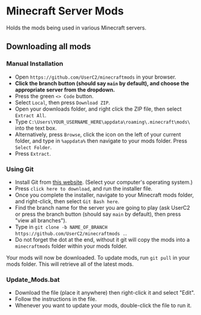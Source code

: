 # Minecraft Server Mods

Holds the mods being used in various Minecraft servers.

## Downloading all mods

### Manual Installation
- Open `https://github.com/UserC2/minecraftmods` in your browser.
- **Click the branch button (should say `main` by default), and choose the appropriate server from the dropdown.**
- Press the green `<> Code` button.
- Select `Local`, then press `Download ZIP`.
- Open your downloads folder, and right click the ZIP file, then select `Extract All`.
- Type `C:\Users\YOUR_USERNAME_HERE\appdata\roaming\.minecraft\mods\` into the text box.
- Alternatively, press `Browse`, click the icon on the left of your current folder, and type in `%appdata%` then navigate to your mods folder. Press `Select Folder`.
- Press `Extract`.

### Using Git
- Install Git from [this website](https://git-scm.com/downloads). (Select your computer's operating system.)
- Press `click here to download`, and run the installer file.
- Once you complete the installer, navigate to your Minecraft mods folder, and right-click, then select `Git Bash here`.
- Find the branch name for the server you are going to play (ask UserC2 or press the branch button (should say `main` by default), then press "view all branches").
- Type in `git clone -b NAME_OF_BRANCH https://github.com/UserC2/minecraftmods .`.
- Do not forget the dot at the end, without it git will copy the mods into a `minecraftmods` folder within your mods folder.

Your mods will now be downloaded. To update mods, run `git pull` in your mods folder. This will retrieve all of the latest mods.

### Update_Mods.bat
- Download the file (place it anywhere) then right-click it and select "Edit".
- Follow the instructions in the file.
- Whenever you want to update your mods, double-click the file to run it.
